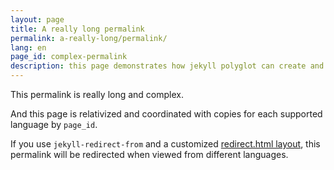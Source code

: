 ```yaml
---
layout: page
title: A really long permalink
permalink: a-really-long/permalink/
lang: en
page_id: complex-permalink
description: this page demonstrates how jekyll polyglot can create and maintain customized permalinks while retaining site structure.
---
```


This permalink is really long and complex.

And this page is relativized and coordinated with copies for each supported language by `page_id`.

If you use `jekyll-redirect-from` and a customized [redirect.html layout](https://github.com/untra/polyglot/blob/main/site/_layouts/redirect.html), this permalink will be redirected when viewed from different languages.
